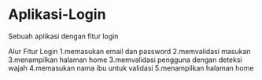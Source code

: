 # Aplikasi-Login
Sebuah aplikasi dengan fitur login

Alur Fitur Login
1.memasukan email dan password
2.memvalidasi masukan
3.menampilkan halaman home
3.memvalidasi pengguna dengan deteksi wajah
4.memasukan nama ibu untuk validasi
5.menampilkan halaman home
